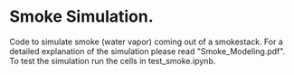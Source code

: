 # Smoke Simulation.

Code to simulate smoke (water vapor) coming out of a smokestack. For a detailed explanation of the simulation please read "Smoke_Modeling.pdf". 
To test the simulation run the cells in test_smoke.ipynb.


